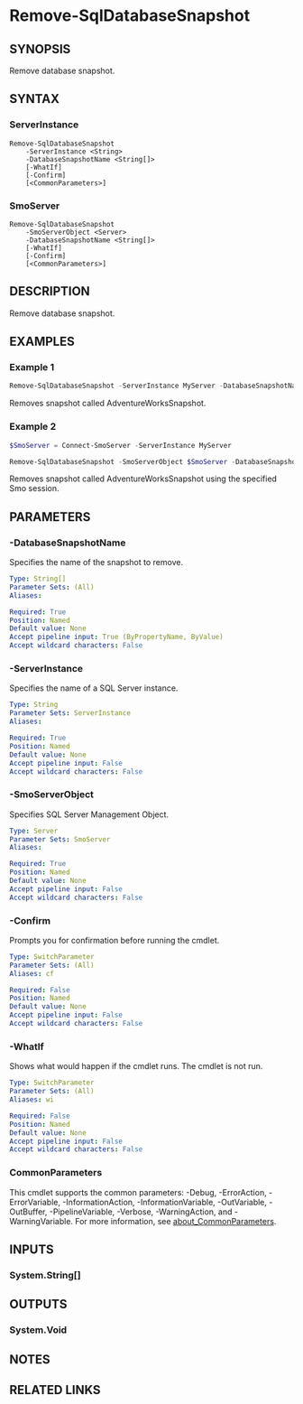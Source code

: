 ﻿---
external help file: SqlServerMaintenance-help.xml
Module Name: SqlServerMaintenance
online version:
schema: 2.0.0
---

# Remove-SqlDatabaseSnapshot

## SYNOPSIS
Remove database snapshot.

## SYNTAX

### ServerInstance
```
Remove-SqlDatabaseSnapshot
	-ServerInstance <String>
	-DatabaseSnapshotName <String[]>
	[-WhatIf]
	[-Confirm]
	[<CommonParameters>]
```

### SmoServer
```
Remove-SqlDatabaseSnapshot
	-SmoServerObject <Server>
	-DatabaseSnapshotName <String[]>
	[-WhatIf]
	[-Confirm]
	[<CommonParameters>]
```

## DESCRIPTION
Remove database snapshot.

## EXAMPLES

### Example 1
```powershell
Remove-SqlDatabaseSnapshot -ServerInstance MyServer -DatabaseSnapshotName AdventureWorksSnapshot
```

Removes snapshot called AdventureWorksSnapshot.

### Example 2
```powershell
$SmoServer = Connect-SmoServer -ServerInstance MyServer

Remove-SqlDatabaseSnapshot -SmoServerObject $SmoServer -DatabaseSnapshotName AdventureWorksSnapshot
```

Removes snapshot called AdventureWorksSnapshot using the specified Smo session.

## PARAMETERS

### -DatabaseSnapshotName
Specifies the name of the snapshot to remove.

```yaml
Type: String[]
Parameter Sets: (All)
Aliases:

Required: True
Position: Named
Default value: None
Accept pipeline input: True (ByPropertyName, ByValue)
Accept wildcard characters: False
```

### -ServerInstance
Specifies the name of a SQL Server instance.

```yaml
Type: String
Parameter Sets: ServerInstance
Aliases:

Required: True
Position: Named
Default value: None
Accept pipeline input: False
Accept wildcard characters: False
```

### -SmoServerObject
Specifies SQL Server Management Object.

```yaml
Type: Server
Parameter Sets: SmoServer
Aliases:

Required: True
Position: Named
Default value: None
Accept pipeline input: False
Accept wildcard characters: False
```

### -Confirm
Prompts you for confirmation before running the cmdlet.

```yaml
Type: SwitchParameter
Parameter Sets: (All)
Aliases: cf

Required: False
Position: Named
Default value: None
Accept pipeline input: False
Accept wildcard characters: False
```

### -WhatIf
Shows what would happen if the cmdlet runs.
The cmdlet is not run.

```yaml
Type: SwitchParameter
Parameter Sets: (All)
Aliases: wi

Required: False
Position: Named
Default value: None
Accept pipeline input: False
Accept wildcard characters: False
```

### CommonParameters
This cmdlet supports the common parameters: -Debug, -ErrorAction, -ErrorVariable, -InformationAction, -InformationVariable, -OutVariable, -OutBuffer, -PipelineVariable, -Verbose, -WarningAction, and -WarningVariable. For more information, see [about_CommonParameters](http://go.microsoft.com/fwlink/?LinkID=113216).

## INPUTS

### System.String[]

## OUTPUTS

### System.Void

## NOTES

## RELATED LINKS
